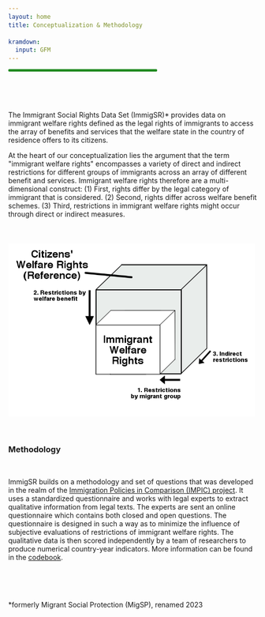 ```yaml
---
layout: home
title: Conceptualization & Methodology

kramdown:
  input: GFM
---
```


<hr width="60%" style="height: 5px; background-color: #228b22; border-radius: 2px;" align="center">
<br><br>
<br>

The Immigrant Social Rights Data Set (ImmigSR)* provides data on immigrant welfare rights defined as the legal rights of immigrants to access the array of benefits and services that the welfare state in the country of residence offers to its citizens. 

At the heart of our conceptualization lies the argument that the term "immigrant welfare rights" encompasses a variety of direct and indirect restrictions for different groups of immigrants across an array of different benefit and services. Immigrant welfare rights therefore are a multi-dimensional construct: (1) First, rights differ by the legal category of immigrant that is considered. (2) Second, rights differ across welfare benefit schemes. (3) Third, restrictions in immigrant welfare rights might occur through direct or indirect measures. 
<br><br><br><br>
<img width='500' height='350' class="center" src="/assets/img/immigrant welfare rights.png" alt="">

<br />      
<h3> Methodology </h3>  
<br>  
   
ImmigSR builds on a methodology and set of questions that was developed in the realm of the 
<a href="http://www.impic-project.eu">Immigration Policies in Comparison (IMPIC) project</a>. It uses a standardized questionnaire and works with legal experts to extract qualitative information from legal texts. The experts are sent an online questionnaire which contains both closed and open questions. The questionnaire is designed in such a way as to minimize the influence of subjective evaluations of restrictions of immigrant welfare rights. The qualitative data is then scored independently by a team of researchers to produce numerical country-year indicators. More information can be found in the <a href="https://immigsr.github.io/data/#codebook">codebook</a>.
<br />
<br><br>

<br>  
<p>
  *formerly Migrant Social Protection (MigSP), renamed 2023</p>

